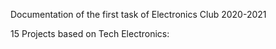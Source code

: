 Documentation of the first task of Electronics Club 2020-2021

15 Projects based on Tech Electronics:
